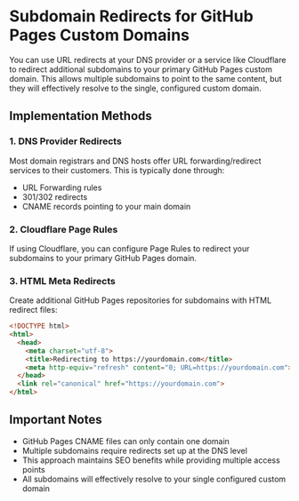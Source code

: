 # Subdomain Redirects for GitHub Pages Custom Domains

You can use URL redirects at your DNS provider or a service like Cloudflare to redirect additional subdomains to your primary GitHub Pages custom domain. This allows multiple subdomains to point to the same content, but they will effectively resolve to the single, configured custom domain.

## Implementation Methods

### 1. DNS Provider Redirects
Most domain registrars and DNS hosts offer URL forwarding/redirect services to their customers. This is typically done through:
- URL Forwarding rules
- 301/302 redirects
- CNAME records pointing to your main domain

### 2. Cloudflare Page Rules
If using Cloudflare, you can configure Page Rules to redirect your subdomains to your primary GitHub Pages domain.

### 3. HTML Meta Redirects
Create additional GitHub Pages repositories for subdomains with HTML redirect files:

```html
<!DOCTYPE html>
<html>
  <head>
    <meta charset="utf-8">
    <title>Redirecting to https://yourdomain.com</title>
    <meta http-equiv="refresh" content="0; URL=https://yourdomain.com">
  </head>
  <link rel="canonical" href="https://yourdomain.com">
</html>
```

## Important Notes

- GitHub Pages CNAME files can only contain one domain
- Multiple subdomains require redirects set up at the DNS level
- This approach maintains SEO benefits while providing multiple access points
- All subdomains will effectively resolve to your single configured custom domain


